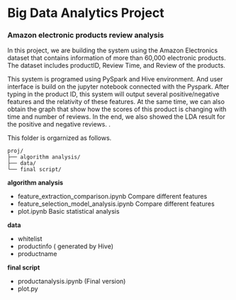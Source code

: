 # Big Data Analytics Project 
### Amazon electronic products review analysis

In this project, we are building the system using the Amazon Electronics dataset that contains  information of more than 60,000 electronic products. The dataset includes productID, Review Time, and Review of the products. 

This system is programed using PySpark and Hive environment. And user interface is build on the jupyter notebook connected with the Pyspark. After typing in the product ID, this system will output several positive/negative features and the relativity of these features.  At the same time, we can also obtain the graph that show how the scores of this product is changing with time and number of reviews. In the end, we also showed the LDA result for the positive and negative reviews.
. 


This folder is orgarnized as follows.

```
proj/
├── algorithm analysis/
├── data/
└── final script/
```

<strong> algorithm analysis</strong>
- feature_extraction_comparison.ipynb
  Compare different features
- feature_selection_model_analysis.ipynb
  Compare different features
- plot.ipynb
  Basic statistical analysis
  
<strong> data </strong>
- whitelist
- productinfo ( generated by Hive)
- productname

<strong> final script </strong>
- productanalysis.ipynb (Final version)
- plot.py
